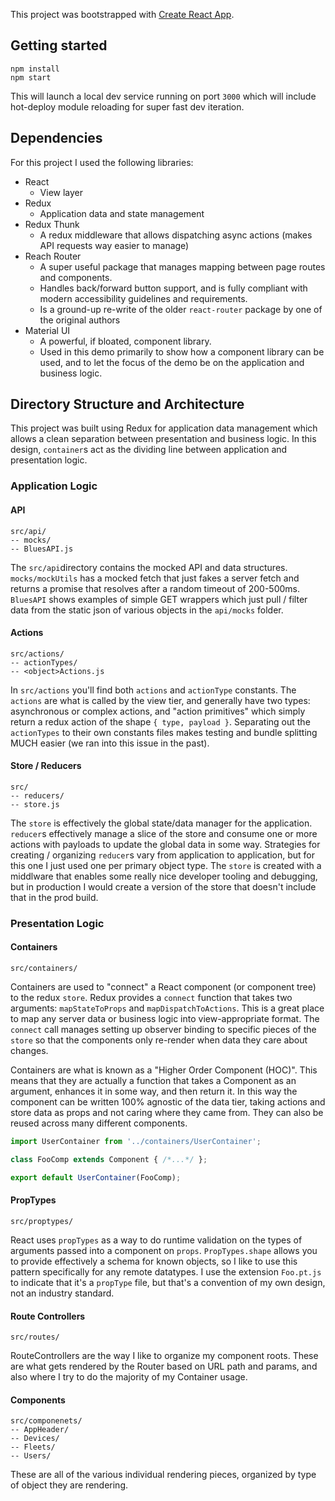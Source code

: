 This project was bootstrapped with [Create React App](https://github.com/facebook/create-react-app).

## Getting started

```
npm install
npm start
```

This will launch a local dev service running on port `3000` which will 
include hot-deploy module reloading for super fast dev iteration. 

## Dependencies

For this project I used the following libraries:

- React
  - View layer
- Redux
  - Application data and state management
- Redux Thunk
  - A redux middleware that allows dispatching async actions (makes API requests way easier to manage)
- Reach Router
  - A super useful package that manages mapping between page routes and components.
  - Handles back/forward button support, and is fully compliant with modern accessibility guidelines and requirements.
  - Is a ground-up re-write of the older `react-router` package by one of the original authors 
- Material UI
  - A powerful, if bloated, component library.
  - Used in this demo primarily to show how a component library can be used, and to let the focus of the demo be on the application and business logic.
  
  
## Directory Structure and Architecture

This project was built using Redux for application data management which allows a clean separation between presentation and business logic. 
In this design, `container`s act as the dividing line between application and presentation logic.

### Application Logic

#### API
```
src/api/
-- mocks/
-- BluesAPI.js
```      

The `src/api`directory contains the mocked API and data structures. `mocks/mockUtils` has a mocked fetch that just fakes a server fetch and returns a promise that resolves after a random timeout of 200-500ms. 
`BluesAPI` shows examples of simple GET wrappers which just pull / filter data from the static json of various objects in the `api/mocks` folder.

#### Actions

```
src/actions/
-- actionTypes/
-- <object>Actions.js
```

In `src/actions` you'll find both `actions` and `actionType` constants. 
The `actions` are what is called by the view tier, and generally have two types: asynchronous or complex actions, and "action primitives" which simply return a redux action of the shape `{ type, payload }`. 
Separating out the `actionTypes` to their own constants files makes testing and bundle splitting MUCH easier (we ran into this issue in the past).

#### Store / Reducers

```
src/
-- reducers/
-- store.js
```

The `store` is effectively the global state/data manager for the application. 
`reducer`s effectively manage a slice of the store and consume one or more actions with payloads to update the global data in some way.
Strategies for creating / organizing `reducer`s vary from application to application, but for this one I just used one per primary object type.
The `store` is created with a middlware that enables some really nice developer tooling and debugging, but in production I would create a version of the store that doesn't include that in the prod build.


### Presentation Logic

#### Containers

```
src/containers/
```

Containers are used to "connect" a React component (or component tree) to the redux `store`. 
Redux provides a `connect` function that takes two arguments: `mapStateToProps` and `mapDispatchToActions`.
This is a great place to map any server data or business logic into view-appropriate format. 
The `connect` call manages setting up observer binding to specific pieces of the `store` so that the components only re-render when data they care about changes.

Containers are what is known as a "Higher Order Component (HOC)". This means that they are actually a function that takes a Component as an argument, enhances it in some way, and then return it.
In this way the component can be written 100% agnostic of the data tier, taking actions and store data as props and not caring where they came from.
They can also be reused across many different components.

```jsx harmony
import UserContainer from '../containers/UserContainer';

class FooComp extends Component { /*...*/ };

export default UserContainer(FooComp);
```

#### PropTypes

```
src/proptypes/
``` 

React uses `propTypes` as a way to do runtime validation on the types of arguments passed into a component on `props`.
`PropTypes.shape` allows you to provide effectively a schema for known objects, so I like to use this pattern specifically for any remote datatypes. 
I use the extension `Foo.pt.js` to indicate that it's a `propType` file, but that's a convention of my own design, not an industry standard.

#### Route Controllers

```
src/routes/
```

RouteControllers are the way I like to organize my component roots. 
These are what gets rendered by the Router based on URL path and params, and also where I try to do the majority of my Container usage.

#### Components

```
src/componenets/
-- AppHeader/
-- Devices/
-- Fleets/
-- Users/
``` 

These are all of the various individual rendering pieces, organized by type of object they are rendering. 

